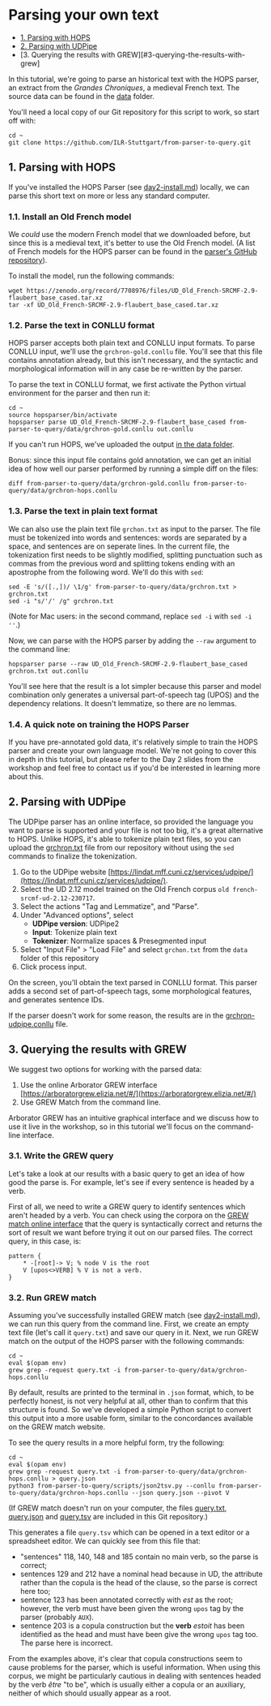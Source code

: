 # Parsing your own text

+ [1. Parsing with HOPS](#1-parsing-with-hops)
+ [2. Parsing with UDPipe](#2-parsing-with-udpipe)
+ [3. Querying the results with GREW][#3-querying-the-results-with-grew]

In this tutorial, we're going to parse an historical text with the HOPS
parser, an extract from the *Grandes Chroniques*, a medieval French text.
The source data can be found in the [data](../data) folder.

You'll need a local copy of our Git repository for this script to work,
so start off with:
```console
cd ~
git clone https://github.com/ILR-Stuttgart/from-parser-to-query.git
```

## 1. Parsing with HOPS

If you've installed the HOPS Parser (see [day2-install.md](day2-install.md))
locally, we can parse this short text on more or less any standard computer.

### 1.1. Install an Old French model

We *could* use the modern French model that we downloaded before, but since
this is a medieval text, it's better to use the Old French model. (A list 
of French models for the HOPS parser can be found in the [parser's GitHub
repository](https://github.com/hopsparser/hopsparser)).

To install the model, run the following commands:
```console
wget https://zenodo.org/record/7708976/files/UD_Old_French-SRCMF-2.9-flaubert_base_cased.tar.xz
tar -xf UD_Old_French-SRCMF-2.9-flaubert_base_cased.tar.xz
```

### 1.2. Parse the text in CONLLU format

HOPS parser accepts both plain text and CONLLU input formats. To parse
CONLLU input, we'll use the `grchron-gold.conllu` file. You'll see that
this file contains annotation already, but this isn't necessary, and 
the syntactic and morphological information will in any case be re-written
by the parser.

To parse the text in CONLLU format, we first activate the Python 
virtual environment for the parser and then run it:
```console
cd ~
source hopsparser/bin/activate
hopsparser parse UD_Old_French-SRCMF-2.9-flaubert_base_cased from-parser-to-query/data/grchron-gold.conllu out.conllu
```
If you can't run HOPS, we've uploaded the output [in the data folder](../data/grchron-hops.conllu).

Bonus: since this input file contains gold annotation, we can get an initial
idea of how well our parser performed by running a simple diff on the files:
```console
diff from-parser-to-query/data/grchron-gold.conllu from-parser-to-query/data/grchron-hops.conllu
```

### 1.3. Parse the text in plain text format

We can also use the plain text file `grchon.txt` as input to the parser.
The file must be tokenized into words and sentences: words are separated by a space,
and sentences are on seperate lines.
In the current file, the tokenization first needs to be slightly modified,
splitting punctuation such as commas from the previous word and splitting
tokens ending with an apostrophe from the following word. We'll do this 
with `sed`:
```console
sed -E 's/([.,])/ \1/g' from-parser-to-query/data/grchron.txt > grchron.txt
sed -i "s/'/' /g" grchron.txt
```
(Note for Mac users: in the second command, replace `sed -i` with `sed -i ''`.)

Now, we can parse with the HOPS parser by adding the `--raw` argument to the
command line:
```console
hopsparser parse --raw UD_Old_French-SRCMF-2.9-flaubert_base_cased grchron.txt out.conllu
```

You'll see here that the result is a lot simpler because this parser and model
combination only generates a universal part-of-speech tag (UPOS) and the
dependency relations. It doesn't lemmatize, so there are no lemmas.

### 1.4. A quick note on training the HOPS Parser

If you have pre-annotated gold data, it's relatively simple to train
the HOPS parser and create your own language model. We're not going to cover
this in depth in this tutorial, but please refer to the Day 2 slides
from the workshop and feel free to contact us if you'd be interested
in learning more about this.

## 2. Parsing with UDPipe

The UDPipe parser has an online interface, so provided the language
you want to parse is supported and your file is not too big, it's a
great alternative to HOPS.
Unlike HOPS, it's able to tokenize plain text files, so you can upload
the [grchron.txt](../data/grchon.txt) file from our repository without
using the `sed` commands to finalize the tokenization.

1. Go to the UDPipe website [https://lindat.mff.cuni.cz/services/udpipe/](https://lindat.mff.cuni.cz/services/udpipe/).
1. Select the UD 2.12 model trained on the Old French corpus `old french-srcmf-ud-2.12-230717`.
1. Select the actions "Tag and Lemmatize", and "Parse".
1. Under "Advanced options", select
    + **UDPipe version**: UDPipe2
    + **Input**: Tokenize plain text
    + **Tokenizer**: Normalize spaces & Presegmented input
1. Select "Input File" > "Load File" and select `grchon.txt` from the `data` folder of this repository
1. Click process input.

On the screen, you'll obtain the text parsed in CONLLU format. This parser
adds a second set of part-of-speech tags, some morphological features, and 
generates sentence IDs.

If the parser doesn't work for some reason, the results are in the
[grchron-udpipe.conllu](../data/grchron-udpipe.conllu) file.

## 3. Querying the results with GREW

We suggest two options for working with the parsed data:
1. Use the online Arborator GREW interface [https://arboratorgrew.elizia.net/#/](https://arboratorgrew.elizia.net/#/)
1. Use GREW Match from the command line.

Arborator GREW has an intuitive graphical interface and we discuss how to
use it live in the workshop, so in this tutorial we'll focus on the
command-line interface.

### 3.1. Write the GREW query

Let's take a look at our results with a basic query to get an idea of
how good the parse is. For example, let's see if every sentence is headed
by a verb.

First of all, we need to write a GREW query to identify sentences which
aren't headed by a verb. You can check using the corpora on the [GREW match online interface](https://universal.grew.fr/) 
that the query is syntactically correct and returns the sort of result we
want before trying it out on our parsed files. The correct query, in this case,
is:
```grew
pattern {
    * -[root]-> V; % node V is the root
    V [upos<>VERB] % V is not a verb.
}
```

### 3.2. Run GREW match

Assuming you've successfully installed GREW match (see [day2-install.md](day2-install.md)),
we can run this query from the command line.
First, we create an empty text file (let's call it `query.txt`) and
save our query in it.
Next, we run GREW match on the output of the HOPS parser with the following commands:
```console
cd ~
eval $(opam env)
grew grep -request query.txt -i from-parser-to-query/data/grchron-hops.conllu
```

By default, results are printed to the terminal in `.json` format, which, to be
perfectly honest, is not very helpful at all, other than to confirm that
this structure is found. So we've developed a simple Python script to convert this
output into a more usable form, similar to the concordances available on the
GREW match website.

To see the query results in a more helpful form, try the following:
```console
cd ~
eval $(opam env)
grew grep -request query.txt -i from-parser-to-query/data/grchron-hops.conllu > query.json
python3 from-parser-to-query/scripts/json2tsv.py --conllu from-parser-to-query/data/grchron-hops.conllu --json query.json --pivot V
```
(If GREW match doesn't run on your computer, the files [query.txt](query.txt),
[query.json](query.json) and [query.tsv](query.tsv) are included in this
Git repository.)

This generates a file `query.tsv` which can be opened in a text editor or a spreadsheet editor.
We can quickly see from this file that:
+ "sentences" 118, 140, 148 and 185 contain no main verb, so the parse is correct;
+ sentences 129 and 212 have a nominal head because in UD, the attribute rather than the copula is the head of the clause, so the parse is correct here too;
+ sentence 123 has been annotated correctly with *est* as the root; however, the verb must have been given the wrong `upos` tag by the parser (probably `AUX`).
+ sentence 203 is a copula construction but the **verb** *estoit* has been identified as the head and must have been give the wrong `upos` tag too. The parse here is incorrect.

From the examples above, it's clear that copula constructions
seem to cause problems for the parser, which is useful information. 
When using this corpus, we might be particularly cautious in dealing with 
sentences headed by the verb *être* "to be", which is usually either a
copula or an auxiliary, neither of which should usually appear as a root.

